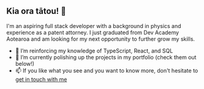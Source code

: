 ## Kia ora tātou! 👋

I'm an aspiring full stack developer with a background in physics and experience as a patent attorney. I just graduated from Dev Academy Aotearoa and am looking for my next opportunity to further grow my skills.

- 🌱 I’m reinforcing my knowledge of TypeScript, React, and SQL
- 🔭 I’m currently polishing up the projects in my portfolio (check them out below!)
- 📫 If you like what you see and you want to know more, don't hesitate to [get in touch with me](https://www.linkedin.com/in/conor-burke-govey/)

<!--
**cburkeg/cburkeg** is a ✨ _special_ ✨ repository because its `README.md` (this file) appears on your GitHub profile.

Here are some ideas to get you started:

- 🔭 I’m currently working on ...
- 🌱 I’m currently learning ...
- 👯 I’m looking to collaborate on ...
- 🤔 I’m looking for help with ...
- 💬 Ask me about ...
- 📫 How to reach me: ...
- 😄 Pronouns: ...
- ⚡ Fun fact: ...
-->
